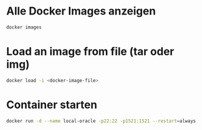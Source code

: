 # Alle Docker Images anzeigen
```bash
docker images
```
# Load an image from file (tar oder img)
```bash
docker load -i <docker-image-file>
```
# Container starten
```bash
docker run -d --name local-oracle -p22:22 -p1521:1521 --restart=always <docker-image-id>
```
